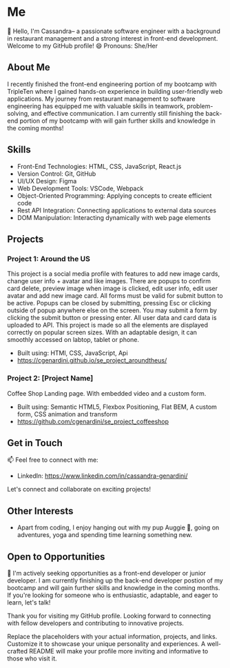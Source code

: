 # Me

👋 Hello, I'm Cassandra– a passionate software engineer with a background in restaurant management and a strong interest in front-end development. Welcome to my GitHub profile!
😄 Pronouns: She/Her

## About Me

I recently finished the front-end engineering portion of my bootcamp with TripleTen where I gained hands-on experience in building user-friendly web applications. My journey from restaurant management to software engineering has equipped me with valuable skills in teamwork, problem-solving, and effective communication. I am currently still finishing the back-end portion of my bootcamp with will gain further skills and knowledge in the coming months! 

## Skills

- Front-End Technologies: HTML, CSS, JavaScript, React.js
- Version Control: Git, GitHub
- UI/UX Design: Figma
- Web Development Tools: VSCode, Webpack
- Object-Oriented Programming: Applying concepts to create efficient code
- Rest API Integration: Connecting applications to external data sources
- DOM Manipulation: Interacting dynamically with web page elements

## Projects

### Project 1: Around the US

This project is a social media profile with features to add new image cards, change user info + avatar and like images. There are popups to confirm card delete, preview image when image is clicked, edit user info, edit user avatar and add new image card. All forms must be valid for submit button to be active. Popups can be closed by submitting, pressing Esc or clicking outside of popup anywhere else on the screen. You may submit a form by clicking the submit button or pressing enter. All user data and card data is uploaded to API. This project is made so all the elements are displayed correctly on popular screen sizes. With an adaptable design, it can smoothly accessed on labtop, tablet or phone.

- Built using: HTMl, CSS, JavaScript, Api
- https://cgenardini.github.io/se_project_aroundtheus/


### Project 2: [Project Name]

Coffee Shop Landing page. With embedded video and a custom form. 

- Built using: Semantic HTML5, Flexbox Positioning, Flat BEM, A custom form, CSS animation and transform
- https://github.com/cgenardini/se_project_coffeeshop


## Get in Touch

📫 Feel free to connect with me:

- LinkedIn: https://www.linkedin.com/in/cassandra-genardini/

Let's connect and collaborate on exciting projects!

## Other Interests

- Apart from coding, I enjoy hanging out with my pup Auggie 🐶, going on adventures, yoga and spending time learning something new.

## Open to Opportunities

🌟 I'm actively seeking opportunities as a front-end developer or junior developer. I am currently finishing up the back-end developer postion of my bootcamp and will gain further skills and knowledge in the coming months. If you're looking for someone who is enthusiastic, adaptable, and eager to learn, let's talk!

Thank you for visiting my GitHub profile. Looking forward to connecting with fellow developers and contributing to innovative projects.

Replace the placeholders with your actual information, projects, and links. Customize it to showcase your unique personality and experiences. A well-crafted README will make your profile more inviting and informative to those who visit it.






